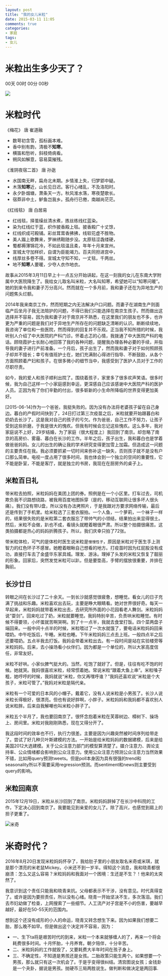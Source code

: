 ```yaml
---
layout: post
title: "我的女儿米粒"
date: 2015-03-11 11:05
comments: true
categories:
- 家庭
tags:
- 女儿
---
```


# 米粒出生多少天了？

<html>
<head>
<meta charset="utf-8">

</head>

<body>

<DIV id="CountMsg" class="HotDate">
<span id="t_d">00天</span>
<span id="t_h">00时</span>
<span id="t_m">00分</span>
<span id="t_s">00秒</span>
</DIV>
<script type="text/javascript">
function getRTime(){
var EndTime= new Date('2015/03/11 11:05:00'); //截止时间
var NowTime = new Date();
var t = NowTime.getTime()-EndTime.getTime();
/*var d=Math.floor(t/1000/60/60/24);
t-=d*(1000*60*60*24);
var h=Math.floor(t/1000/60/60);
t-=h*60*60*1000;
var m=Math.floor(t/1000/60);
t-=m*60*1000;
var s=Math.floor(t/1000);*/

var d=Math.floor(t/1000/60/60/24);
var h=Math.floor(t/1000/60/60%24);
var m=Math.floor(t/1000/60%60);
var s=Math.floor(t/1000%60);

document.getElementById("t_d").innerHTML = d + "天";
document.getElementById("t_h").innerHTML = h + "时";
document.getElementById("t_m").innerHTML = m + "分";
document.getElementById("t_s").innerHTML = s + "秒";
}
setInterval(getRTime,1000);
</script>
</body>
</html>


![](https://gallery.mailchimp.com/c007b6835f6475cf470f6e0ef/images/a4918492-d8c8-4a18-9e1f-93716e8dc526.gif)

# 米粒时代

《梅花》 唐 崔道融

- 数萼初含雪，孤标画本难。
- 香中别有韵，清极不**知寒**。
- 横笛和愁听，斜枝倚病看。
- 朔风如解意，容易莫摧残。

《淮阴夜宿二首》 唐 孙逖

- 水国南无畔，扁舟北未期。乡情淮上失，归梦郢中疑。
- 木落**知寒**近，山长见日迟。客行心绪乱，不及洛阳时。
- 永夕卧烟塘，萧条天一方。秋风淮水落，寒夜楚歌长。
- 宿莽非中土，鲈鱼岂我乡。孤舟行已倦，南越尚茫茫。

《红线毯》 唐 白居易

- 红线毯，择茧缲丝清水煮，拣丝练线红蓝染。
- 染为红线红于蓝，织作披香殿上毯。披香殿广十丈馀，
- 红线织成可殿铺。彩丝茸茸香拂拂，线软花虚不胜物。
- 美人蹋上歌舞来，罗袜绣鞋随步没。太原毯涩毳缕硬，
- 蜀都褥薄锦花冷，不如此毯温且柔，年年十月来宣州。
- 宣城太守加样织，自谓为臣能竭力。百夫同担进宫中，
- 线厚丝多卷不得。宣城太守知不知，一丈毯，千两丝。
- 地不**知寒**人要暖，少夺人衣作地衣。

故事从2015年3月11日早上十一点五分开始讲起，在这一刻我的女儿在东南大学附属中大医院降生了。我给女儿取名叫米粒，大名叫知寒，希望她可以“知寒问暖”。她的到来令我和妻子万分高兴。然而就在一个多月前，我和妻子还在为异地生产的问题焦头烂额。

2014年我来南京工作，然而短期之内无法解决户口问题。而妻子在湖南生产则面临产后坐月子我无法陪护的问题，不得已我们只能选择在南京生孩子。然而做出这选择并不容易，因为我和妻子对于南京并不熟悉，在这里我们的朋友也不多，也许更为严重的问题是我们对于异地生产所存在的问题缺乏清晰的认识。断断续续地，我咨询了单位和一些医院，然而得到的回复并不乐观。正当我不知所措的时候，我听别人介绍了中大医院的产科门诊。怀着忐忑的心情，我拨通了中大医院产科的电话。顾晓霞护士长耐心地回答了我的各种问题，提醒我办理各种必要的手续，并指导我的妻子进行产前准备。一个月后，孩子出生了，然而我和妻子对于如何照顾孩子却并不擅长；幸亏有值班护士在，她们充满耐心得进行指导、不断鼓励，从各个方面照顾着产妇和孩子。在很多微小的细节当中，我感受到了医护人员对于工作的尽职尽责。

如今，我的爱人和孩子顺利出院了。围绕着孩子，家里多了很多欢声笑语。很多时候，我为自己这样一个小家庭感到幸运，更深感自己应该感谢中大医院产科的医护人员。正因为有了你们辛勤的付出，很多崭新的小生命所降临的世界变得更加美好。


[2015-06-14]作为一个爸爸，我挺失败的。因为没有办法将老婆孩子留在自己身边。暮白的产假时间快到了，24日打过第三次疫苗之后，米粒就要开始跟暮白和奶奶去长沙了。这是我对自己的孩子的亏欠。作为爸爸，自己工作不努力，让孩子受到这些折磨，于我是很大的愧疚。但我有时候会忘记这些愧疚。这么多年，我对家庭说不上好，29岁结婚，为了家庭（很大程度上）我回到了南京。却忽略了南京的高房价、雾霾、暮白在长沙的工作。半年之后，孩子出生，我和暮白也是学着做爸爸妈妈。女儿的出生的确让我的学术研究变得更加雪上加霜。但造成这一问题的主要责任在我。我必须要抓紧一切时间来弥补这一缺失，否则孩子就不是没有户口那么简单。电视一度占用了很多时间，我也体会到一个独立的空间的重要性，它不能是卧室，不能是客厅，就是独立的书房，我现在在厨房外的桌子上。


## 米粒百日礼
带米粒去拍照，米粒妈妈在美团上团的券。照例是在一个小区里。打车过去，司机欺负我不识路想绕路，被我用百度地图拆穿（是的，移动互联网让很多坏人很头痛）。我们没有带U盘，所以没有办法拷照片，于是我跟对方要求网络传输，最后还是传到了手机里。给米粒选了三套衣服拍。一个人鱼，一个萝莉，一个袜子一样的，结果很失败的是米粒第二套衣服忘了带帅气的小领结，结果拍出来显得很土。然后，米粒不会做，趴也不成，看镜头就瞪着眼很严肃。所以整个拍摄很痛苦。这类拍摄都是热心的妈妈折腾孩子。所以，我们庆幸只拍了72张。

带米粒体检，可气的是体检时医生说米粒是`慢慢性子`，原因是米粒对于医生手上测智力的红色环子不感冒。她瞪着眼瞅自己想看的地方。打疫苗时因为红屁股没有成功，直接打车去了金盛华东家具城。理发、游泳。理掉了头发的米粒又恢复了靓丽的形象。回家后，突然发觉米粒可以趴，但是要垫高，手臂的摆放很重要，并排在胸前。


## 长沙廿日
转眼之间在长沙过了二十余天。一到长沙就感觉很疲惫，想睡觉。看女儿的日子充满了挑战和乐趣。米粒喜欢出去玩，主要是睁大眼睛看。她对世界很好奇。每天一早起来，米粒妈妈就带着米粒出去，去研究所外面的小花园看老人舞剑。米粒妈妈说“耍剑”。回来吃过了奶，米粒就要睡觉。我妈特别辛苦，负责哄米粒睡觉。有时候不得要领，小坏蛋就苦啊哭啊。到了十一点半，我就去食堂打饭。四个菜两盘子端回来。一般中间十点半的时候，米粒喂过了一次水就饿了，要电话米粒妈妈回来喂奶。中午吃饭后，午睡。米粒也睡。下午米粒妈妈三点去上班。一般四点半之后还要喂奶。五点半我去打饭。我妈会带着米粒出去。有一段时间是站在实验楼旁等米粒妈妈。后来，去小操场看小伙伴们。因为都是一个单位的，所以大家高度信任，非常友好。

米粒不好哄。小家伙脾气挺大的。当然，吃饱了就好了。但是，往往有吃不饱的时候。她就哭。我妈很喜欢米粒，经常惯着她。常说米粒“跟着大鱼上串”。米粒嗓子粗，她哼哼的时候，我妈就说“米粒，你又再嘿呼谁？”我妈还喜欢说“米粒是个大孩子，米粒可管了。”我妈对米粒是隔代亲。

米粒有一个可爱的日本风的小帽子。戴着它，没有人说米粒是小男孩了。长沙人说米粒长得极好，很漂亮。但也有说好胖啊，小胖子。米粒妈妈和我妈都不喜欢别人说米粒胖。后来自我解嘲也叫米粒小胖子了。

米粒五个半月了，我也要回南京了。很怀念抱着米粒在芙蓉树边、樟树下、操场上、房间里。米粒对我刚刚熟悉，现在又得分开了。

我这段时间的效率也不行，执行力很差。主要是因为兴趣突然被时间序列给带走了。尝试了好几种贝叶斯建模的方法。一开始是给米粒妈妈的数据建模，后来是给美国2012大选建模。关于公众注意力部门的模型算清楚了。媒介注意力、舆论支持率、公众情绪都会影响到公众注意力。使用公众注意力预测公众注意力当然效果不错，比如用query预测tweets。但是poll本身因为具有很强的trend和seasonality所以不需要采用regression预测。而sentiment和news则主要受到query的影响。

## 米粒回南京
2015年12月19日，米粒从长沙回到了南京。米粒妈妈辞掉了在长沙中科院的工作，下定决心回到南京了。我要能见到亲爱的女儿了。除了高兴，也感觉到肩上的担子更重了。


![米奇](http://oaf2qt3yk.bkt.clouddn.com/ccbfd89d275f8d58cde3386b5413add0.png)


# 米奇时代？

2016年8月20日发现米粒妈妈怀孕了，我给肚子里的小朋友取名米奇或米琪，就是那个漂亮的米老鼠Mickey。小米还不到一岁半。得知这个消息，我和晓青都很崩溃：怎么又这么容易？米粒妈妈和我面对一个困境：生还是不生？！他来的太突然了。

我意识到这个责任只能我和晓青来抗。父母都表示不干涉，没有意见。时代真得变了。或许是因为要担责任，所以没有心绪。晓青一开始坚决不生，多次落泪。我们去市妇幼做了检查，上网搜索了一些细节。人工流产对子宫是不小的伤害，要越早越好，最好在50-55天的范围内。

想到这个还没有成形的小人的命运，晓青又转念想生下来。因为如果我们想要二胎，那么晚不如早。但是做出这个决定并不容易，因为：
  * 一、生下ta将是艰苦时代的到来，米粒一个本来就够缠人的了，再来一个将会耗费很多时间。十月怀胎，十月养育。朝夕陪伴，十分辛苦。
  * 二、米粒妈妈的工作就毁了，又要耗费大半年时间在孩子身上。
  * 三、不确定性，不知道是男孩还是女孩。二胎政策只能生两个。如果想要一个男孩，那么就只有这一次机会了。于是乎变得很纠结。清宫图说女孩；金钱卦是一个夬卦，据说是男孩。抛硬币三局两胜说生。做判断和做决定是两回事.
